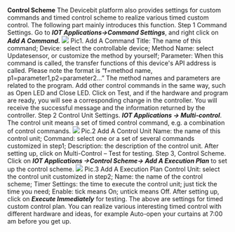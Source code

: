 **Control Scheme**
The Devicebit platform also provides settings for custom commands and timed control scheme to realize various timed custom control. The following part mainly introduces this function.
Step 1 Command Settings. Go to ***IOT Applications->Command Settings***, and right click on ***Add A Command.***
![](https://leweidoc.oss-cn-hangzhou.aliyuncs.com/lewei50/img/devicebitmanual-xj-20180930-50.jpg)
Pic1. Add A Command
Title: The name of this command;
Device: select the controllable device;
Method Name: select Updatesensor, or customize the method by yourself;
Parameter: When this command is called, the transfer functions of this device's API address is called. Please note the format is “f=method name, p1=parameter1,p2=parameter2…”
The method names and parameters are related to the program.
Add other control commands in the same way, such as Open LED and Close LED. Click on Test, and if the hardware and program are ready, you will see a corresponding change in the controller. You will receive the successful message and the information returned by the controller.
Step 2 Control Unit Settings. ***IOT Applications -> Multi-control***. The control unit means a set of timed control command, e.g. a combination of control commands.
![](https://leweidoc.oss-cn-hangzhou.aliyuncs.com/lewei50/img/devicebitmanual-xj-20180930-51.jpg)
Pic.2 Add A Control Unit
Name: the name of this control unit;
Command: select one or a set of several commands customized in step1;
Description: the description of the control unit.
After setting up, click on Multi-Control – Test for testing.
Step 3, Control Scheme. Click on ***IOT Applications ->Control Scheme-> Add A Execution Plan*** to set up the control scheme.
![](https://leweidoc.oss-cn-hangzhou.aliyuncs.com/lewei50/img/devicebitmanual-xj-20180930-52.jpg)
Pic.3 Add A Execution Plan
Control Unit: select the control unit customized in step2;
Name: the name of the control scheme;
Timer Settings: the time to execute the control unit; just tick the time you need;
Enable: tick means On; untick means Off.
After setting up, click on ***Execute Immediately*** for testing.
The above are settings for timed custom control plan. You can realize various interesting timed control with different hardware and ideas, for example Auto-open your curtains at 7:00 am before you get up.

[50]: https://leweidoc.oss-cn-hangzhou.aliyuncs.com/lewei50/img/devicebitmanual-xj-20180930-50.jpg
[51]: https://leweidoc.oss-cn-hangzhou.aliyuncs.com/lewei50/img/devicebitmanual-xj-20180930-51.jpg
[52]: https://leweidoc.oss-cn-hangzhou.aliyuncs.com/lewei50/img/devicebitmanual-xj-20180930-52.jpg
[55]: https://leweidoc.oss-cn-hangzhou.aliyuncs.com/lewei50/img/devicebitmanual-xj-20180930-55.jpg
[56]: https://leweidoc.oss-cn-hangzhou.aliyuncs.com/lewei50/img/devicebitmanual-xj-20180930-56.jpg
[57]: https://leweidoc.oss-cn-hangzhou.aliyuncs.com/lewei50/img/devicebitmanual-xj-20180930-57.jpg
[58]: https://leweidoc.oss-cn-hangzhou.aliyuncs.com/lewei50/img/devicebitmanual-xj-20180930-58.jpg
[59]: https://leweidoc.oss-cn-hangzhou.aliyuncs.com/lewei50/img/devicebitmanual-xj-20180930-59.jpg
[60]: https://leweidoc.oss-cn-hangzhou.aliyuncs.com/lewei50/img/devicebitmanual-xj-20180930-60.jpg
[53]: https://leweidoc.oss-cn-hangzhou.aliyuncs.com/lewei50/img/devicebitmanual-xj-20180930-53.jpg
[54]: https://leweidoc.oss-cn-hangzhou.aliyuncs.com/lewei50/img/devicebitmanual-xj-20180930-54.jpg